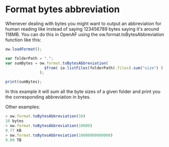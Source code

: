 # Format bytes abbreviation

Whenever dealing with bytes you might want to output an abbreviation for human reading like instead of saying 123456789 bytes saying it's around 118MB. You can do this in OpenAF using the ow.format.toBytesAbbreviation function like this:

````javascript
ow.loadFormat();

var folderPath = ".";
var sumBytes = ow.format.toBytesAbbreviation( 
                 $from( io.listFiles(folderPath).files).sum("size") )
               );

print(sumBytes);
````

In this example it will sum all the byte sizes of a given folder and print you the corresponding abbreviation in bytes. 

Other examples:

````javascript
> ow.format.toBytesAbbreviation(10)
10 bytes
> ow.format.toBytesAbbreviation(10000)
9.77 KB
> ow.format.toBytesAbbreviation(10000000000000)
9.09 TB
````